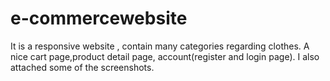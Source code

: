 # e-commercewebsite
It is a responsive website , contain many categories regarding clothes.
A nice cart page,product detail page, account(register and login page).
I also attached some of the screenshots.
